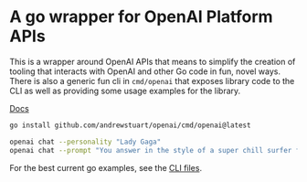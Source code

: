 # A go wrapper for OpenAI Platform APIs

This is a wrapper around OpenAI APIs that means to simplify the creation of
tooling that interacts with OpenAI and other Go code in fun, novel ways. There
is also a generic fun cli in `cmd/openai` that exposes library code to the CLI
as well as providing some usage examples for the library.

[Docs](https://pkg.go.dev/github.com/andrewstuart/openai)

```bash
go install github.com/andrewstuart/openai/cmd/openai@latest

openai chat --personality "Lady Gaga"
openai chat --prompt "You answer in the style of a super chill surfer from southern california."
```

For the best current go examples, see the [CLI files](cmd/openai/cmd). 
